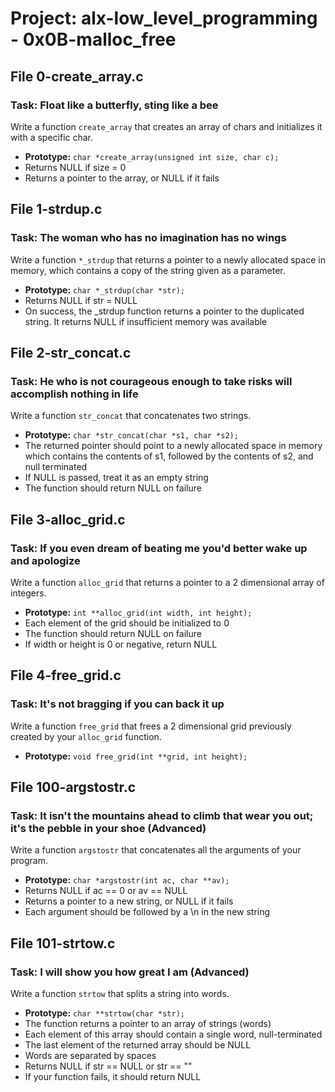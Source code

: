 # Project: alx-low_level_programming - 0x0B-malloc_free

## File 0-create_array.c

### Task: Float like a butterfly, sting like a bee

Write a function `create_array` that creates an array of chars and initializes it with a specific char.

- **Prototype:** `char *create_array(unsigned int size, char c);`
- Returns NULL if size = 0
- Returns a pointer to the array, or NULL if it fails

## File 1-strdup.c

### Task: The woman who has no imagination has no wings

Write a function `*_strdup` that returns a pointer to a newly allocated space in memory, which contains a copy of the string given as a parameter.

- **Prototype:** `char *_strdup(char *str);`
- Returns NULL if str = NULL
- On success, the _strdup function returns a pointer to the duplicated string. It returns NULL if insufficient memory was available

## File 2-str_concat.c

### Task: He who is not courageous enough to take risks will accomplish nothing in life

Write a function `str_concat` that concatenates two strings.

- **Prototype:** `char *str_concat(char *s1, char *s2);`
- The returned pointer should point to a newly allocated space in memory which contains the contents of s1, followed by the contents of s2, and null terminated
- If NULL is passed, treat it as an empty string
- The function should return NULL on failure

## File 3-alloc_grid.c

### Task: If you even dream of beating me you'd better wake up and apologize

Write a function `alloc_grid` that returns a pointer to a 2 dimensional array of integers.

- **Prototype:** `int **alloc_grid(int width, int height);`
- Each element of the grid should be initialized to 0
- The function should return NULL on failure
- If width or height is 0 or negative, return NULL

## File 4-free_grid.c

### Task: It's not bragging if you can back it up

Write a function `free_grid` that frees a 2 dimensional grid previously created by your `alloc_grid` function.

- **Prototype:** `void free_grid(int **grid, int height);`

## File 100-argstostr.c

### Task: It isn't the mountains ahead to climb that wear you out; it's the pebble in your shoe (Advanced)

Write a function `argstostr` that concatenates all the arguments of your program.

- **Prototype:** `char *argstostr(int ac, char **av);`
- Returns NULL if ac == 0 or av == NULL
- Returns a pointer to a new string, or NULL if it fails
- Each argument should be followed by a \n in the new string

## File 101-strtow.c

### Task: I will show you how great I am (Advanced)

Write a function `strtow` that splits a string into words.

- **Prototype:** `char **strtow(char *str);`
- The function returns a pointer to an array of strings (words)
- Each element of this array should contain a single word, null-terminated
- The last element of the returned array should be NULL
- Words are separated by spaces
- Returns NULL if str == NULL or str == ""
- If your function fails, it should return NULL
